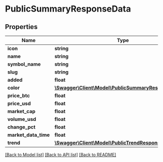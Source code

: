# PublicSummaryResponseData

## Properties
Name | Type | Description | Notes
------------ | ------------- | ------------- | -------------
**icon** | **string** |  | 
**name** | **string** |  | 
**symbol_name** | **string** |  | 
**slug** | **string** |  | 
**added** | **float** |  | 
**color** | [**\Swagger\Client\Model\PublicSummaryResponseColor**](PublicSummaryResponseColor.md) |  | 
**price_btc** | **float** |  | 
**price_usd** | **float** |  | 
**market_cap** | **float** |  | 
**volume_usd** | **float** |  | 
**change_pct** | **float** |  | 
**market_data_time** | **float** |  | 
**trend** | [**\Swagger\Client\Model\PublicTrendResponseDataTrend[]**](PublicTrendResponseDataTrend.md) |  | 

[[Back to Model list]](../README.md#documentation-for-models) [[Back to API list]](../README.md#documentation-for-api-endpoints) [[Back to README]](../README.md)


